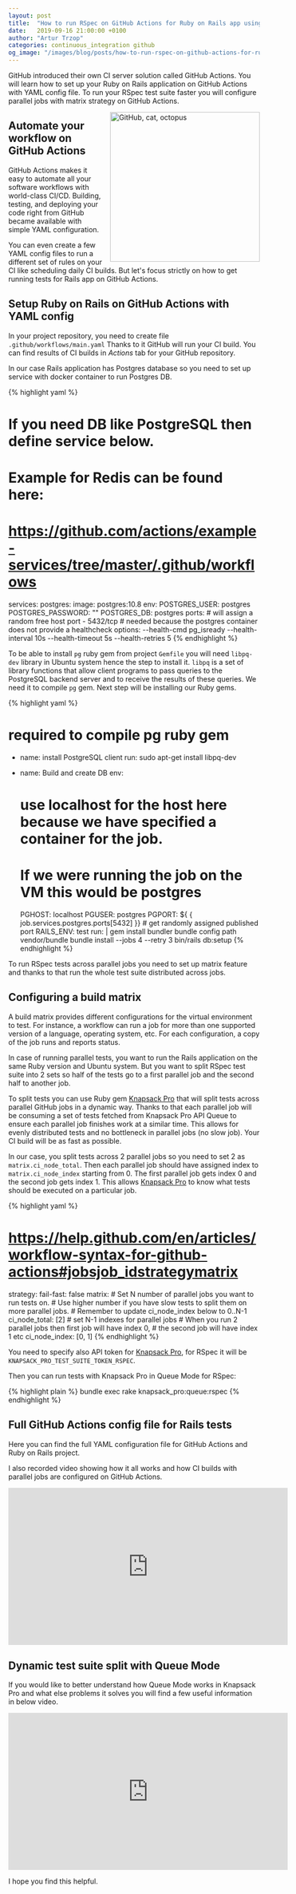 ```yaml
---
layout: post
title:  "How to run RSpec on GitHub Actions for Ruby on Rails app using parallel jobs"
date:   2019-09-16 21:00:00 +0100
author: "Artur Trzop"
categories: continuous_integration github
og_image: "/images/blog/posts/how-to-run-rspec-on-github-actions-for-ruby-on-rails-app-using-parallel-jobs/github-octopus.jpeg"
---
```


GitHub introduced their own CI server solution called GitHub Actions. You will learn how to set up your Ruby on Rails application on GitHub Actions with YAML config file. To run your RSpec test suite faster you will configure parallel jobs with matrix strategy on GitHub Actions.

<img src="/images/blog/posts/how-to-run-rspec-on-github-actions-for-ruby-on-rails-app-using-parallel-jobs/github-octopus.jpeg" style="width:300px;margin-left: 15px;float:right;" alt="GitHub, cat, octopus" />

## Automate your workflow on GitHub Actions

GitHub Actions makes it easy to automate all your software workflows with world-class CI/CD. Building, testing, and deploying your code right from GitHub became available with simple YAML configuration.

You can even create a few YAML config files to run a different set of rules on your CI like scheduling daily CI builds. But let's focus strictly on how to get running tests for Rails app on GitHub Actions.

## Setup Ruby on Rails on GitHub Actions with YAML config

In your project repository, you need to create file `.github/workflows/main.yaml` Thanks to it GitHub will run your CI build. You can find results of CI builds in <i>Actions</i> tab for your GitHub repository.

In our case Rails application has Postgres database so you need to set up service with docker container to run Postgres DB.

{% highlight yaml %}
# If you need DB like PostgreSQL then define service below.
# Example for Redis can be found here:
# https://github.com/actions/example-services/tree/master/.github/workflows
services:
  postgres:
    image: postgres:10.8
    env:
      POSTGRES_USER: postgres
      POSTGRES_PASSWORD: ""
      POSTGRES_DB: postgres
    ports:
    # will assign a random free host port
    - 5432/tcp
    # needed because the postgres container does not provide a healthcheck
    options: --health-cmd pg_isready --health-interval 10s --health-timeout 5s --health-retries 5
{% endhighlight %}

To be able to install `pg` ruby gem from project `Gemfile` you will need `libpq-dev` library in Ubuntu system hence the step to install it.
`libpq` is a set of library functions that allow client programs to pass queries to the PostgreSQL backend server and to receive the results of these queries. We need it to compile `pg` gem.
Next step will be installing our Ruby gems.

{% highlight yaml %}
# required to compile pg ruby gem
- name: install PostgreSQL client
  run: sudo apt-get install libpq-dev

- name: Build and create DB
  env:
    # use localhost for the host here because we have specified a container for the job.
    # If we were running the job on the VM this would be postgres
    PGHOST: localhost
    PGUSER: postgres
    PGPORT: ${ { job.services.postgres.ports[5432] }} # get randomly assigned published port
    RAILS_ENV: test
  run: |
    gem install bundler
    bundle config path vendor/bundle
    bundle install --jobs 4 --retry 3
    bin/rails db:setup
{% endhighlight %}

To run RSpec tests across parallel jobs you need to set up matrix feature and thanks to that run the whole test suite distributed across jobs.

## Configuring a build matrix

A build matrix provides different configurations for the virtual environment to test. For instance, a workflow can run a job for more than one supported version of a language, operating system, etc. For each configuration, a copy of the job runs and reports status.

In case of running parallel tests, you want to run the Rails application on the same Ruby version and Ubuntu system. But you want to split RSpec test suite into 2 sets so half of the tests go to a first parallel job and the second half to another job.

To split tests you can use Ruby gem [Knapsack Pro](https://knapsackpro.com?utm_source=docs_knapsackpro&utm_medium=blog_post&utm_campaign=how-to-run-rspec-on-github-actions-for-ruby-on-rails-app-using-parallel-jobs) that will split tests across parallel GitHub jobs in a dynamic way. Thanks to that each parallel job will be consuming a set of tests fetched from Knapsack Pro API Queue to ensure each parallel job finishes work at a similar time. This allows for evenly distributed tests and no bottleneck in parallel jobs (no slow job). Your CI build will be as fast as possible.

In our case, you split tests across 2 parallel jobs so you need to set 2 as `matrix.ci_node_total`. Then each parallel job should have assigned index to `matrix.ci_node_index` starting from 0. The first parallel job gets index 0 and the second job gets index 1. This allows [Knapsack Pro](https://knapsackpro.com?utm_source=docs_knapsackpro&utm_medium=blog_post&utm_campaign=how-to-run-rspec-on-github-actions-for-ruby-on-rails-app-using-parallel-jobs) to know what tests should be executed on a particular job.

{% highlight yaml %}
# https://help.github.com/en/articles/workflow-syntax-for-github-actions#jobsjob_idstrategymatrix
strategy:
  fail-fast: false
  matrix:
    # Set N number of parallel jobs you want to run tests on.
    # Use higher number if you have slow tests to split them on more parallel jobs.
    # Remember to update ci_node_index below to 0..N-1
    ci_node_total: [2]
    # set N-1 indexes for parallel jobs
    # When you run 2 parallel jobs then first job will have index 0,
    # the second job will have index 1 etc
    ci_node_index: [0, 1]
{% endhighlight %}

You need to specify also API token for [Knapsack Pro](https://knapsackpro.com?utm_source=docs_knapsackpro&utm_medium=blog_post&utm_campaign=how-to-run-rspec-on-github-actions-for-ruby-on-rails-app-using-parallel-jobs), for RSpec it will be `KNAPSACK_PRO_TEST_SUITE_TOKEN_RSPEC`.

Then you can run tests with Knapsack Pro in Queue Mode for RSpec:

{% highlight plain %}
bundle exec rake knapsack_pro:queue:rspec
{% endhighlight %}

## Full GitHub Actions config file for Rails tests

Here you can find the full YAML configuration file for GitHub Actions and Ruby on Rails project.

I also recorded video showing how it all works and how CI builds with parallel jobs are configured on GitHub Actions.

<iframe width="560" height="315" src="https://www.youtube.com/embed/HhvP4HbE_BU" frameborder="0" allow="accelerometer; autoplay; encrypted-media; gyroscope; picture-in-picture" allowfullscreen></iframe>

<script src="https://gist.github.com/ArturT/a35284f34c2dc0b61a0ad2b4dd4bacae.js"></script>

## Dynamic test suite split with Queue Mode

If you would like to better understand how Queue Mode works in Knapsack Pro and what else problems it solves you will find a few useful information in below video.

<iframe width="560" height="315" src="https://www.youtube.com/embed/hUEB1XDKEFY" frameborder="0" allow="accelerometer; autoplay; encrypted-media; gyroscope; picture-in-picture" allowfullscreen></iframe>

I hope you find this helpful.
